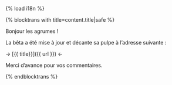 {% load i18n %}

{% blocktrans with title=content.title|safe %}

Bonjour les agrumes !

La bêta a été mise à jour et décante sa pulpe 
à l’adresse suivante :

-> [{{ title}}]({{ url }}) <-

Merci d’avance pour vos commentaires.

{%  endblocktrans %}

